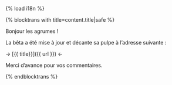 {% load i18n %}

{% blocktrans with title=content.title|safe %}

Bonjour les agrumes !

La bêta a été mise à jour et décante sa pulpe 
à l’adresse suivante :

-> [{{ title}}]({{ url }}) <-

Merci d’avance pour vos commentaires.

{%  endblocktrans %}

